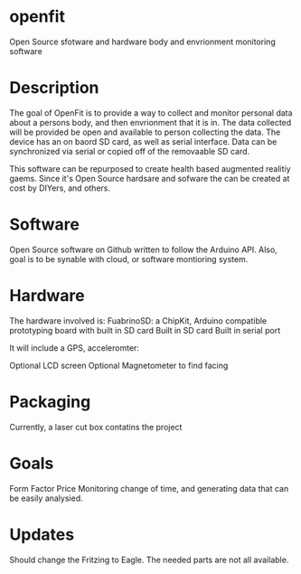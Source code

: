 openfit
=======

Open Source sfotware and hardware body and envrionment monitoring software

Description
========
The goal of OpenFit is to provide a way to collect and monitor personal data about a persons body, and then envrionment that it is in. 
The data collected will be provided be open and available to person collecting the data. The device has an on baord SD card, as well as serial interface.
Data can be synchronized via serial or copied off of the removaable SD card.

This software can be repurposed to create health based augmented realitiy gaems. Since it's Open Source hardsare and sofware the can be created
at cost by DIYers, and others.

Software
=========
Open Source software on Github written to follow the Arduino API. Also, goal is to be synable with cloud, or software montioring system.

Hardware
=======
The hardware involved is:
FuabrinoSD: a ChipKit, Arduino compatible prototyping board with built in SD card
Built in SD card
Built in serial port

It will include a GPS, acceleromter:

Optional LCD screen
Optional Magnetometer to find facing

Packaging
==========
Currently, a laser cut box contatins the project

Goals
=======
Form Factor
Price
Monitoring change of time, and generating data that can be easily analysied.


Updates
=====
Should change the Fritzing to Eagle. The needed parts are not all available.

